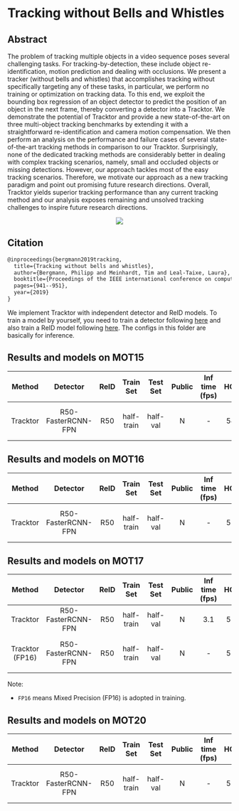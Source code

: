 # Tracking without Bells and Whistles

## Abstract

<!-- [ABSTRACT] -->

The problem of tracking multiple objects in a video sequence poses several challenging tasks. For tracking-by-detection, these include object re-identification, motion prediction and dealing with occlusions. We present a tracker (without bells and whistles) that accomplishes tracking without specifically targeting any of these tasks, in particular, we perform no training or optimization on tracking data. To this end, we exploit the bounding box regression of an object detector to predict the position of an object in the next frame, thereby converting a detector into a Tracktor. We demonstrate the potential of Tracktor and provide a new state-of-the-art on three multi-object tracking benchmarks by extending it with a straightforward re-identification and camera motion compensation. We then perform an analysis on the performance and failure cases of several state-of-the-art tracking methods in comparison to our Tracktor. Surprisingly, none of the dedicated tracking methods are considerably better in dealing with complex tracking scenarios, namely, small and occluded objects or missing detections. However, our approach tackles most of the easy tracking scenarios. Therefore, we motivate our approach as a new tracking paradigm and point out promising future research directions. Overall, Tracktor yields superior tracking performance than any current tracking method and our analysis exposes remaining and unsolved tracking challenges to inspire future research directions.

<!-- [IMAGE] -->

<div align="center">
  <img src="https://user-images.githubusercontent.com/34888372/142983507-fcf71ca3-82c2-4e36-9840-3115476ee23f.png"/>
</div>

## Citation

<!-- [ALGORITHM] -->

```latex
@inproceedings{bergmann2019tracking,
  title={Tracking without bells and whistles},
  author={Bergmann, Philipp and Meinhardt, Tim and Leal-Taixe, Laura},
  booktitle={Proceedings of the IEEE international conference on computer vision},
  pages={941--951},
  year={2019}
}
```

We implement Tracktor with independent detector and ReID models. To train a model by yourself, you need to train a detector following [here](../../det/) and also train a ReID model following [here](../../reid/).
The configs in this folder are basically for inference.

## Results and models on MOT15

|  Method  |      Detector      | ReID | Train Set  | Test Set | Public | Inf time (fps) | HOTA | MOTA | IDF1 |  FP  |  FN  | IDSw. |                                          Config                                          |                                                                                                                                                                                                                                                Download                                                                                                                                                                                                                                                |
| :------: | :----------------: | :--: | :--------: | :------: | :----: | :------------: | :--: | :--: | :--: | :--: | :--: | :---: | :--------------------------------------------------------------------------------------: | :----------------------------------------------------------------------------------------------------------------------------------------------------------------------------------------------------------------------------------------------------------------------------------------------------------------------------------------------------------------------------------------------------------------------------------------------------------------------------------------------------: |
| Tracktor | R50-FasterRCNN-FPN | R50  | half-train | half-val |   N    |       -        | 54.3 | 66.6 | 68.3 | 3052 | 3957 |  178  | [config](tracktor_faster-rcnn-resnet50-fpn_8x2bs-4e_mot15halftrain_test-mot15halfval.py) | [detector](https://download.openmmlab.com/mmtracking/mot/faster_rcnn/faster-rcnn_r50_fpn_4e_mot15-half_20210804_001040-ae733d0c.pth) \| [detector_log](https://download.openmmlab.com/mmtracking/mot/faster_rcnn/faster-rcnn_r50_fpn_4e_mot15-half_20210804_001040.log.json) \| [reid](https://download.openmmlab.com/mmtracking/mot/reid/reid_r50_6e_mot15_20210803_192157-65b5e2d7.pth) \| [reid_log](https://download.openmmlab.com/mmtracking/mot/reid/reid_r50_6e_mot15_20210803_192157.log.json) |

## Results and models on MOT16

|  Method  |      Detector      | ReID | Train Set  | Test Set | Public | Inf time (fps) | HOTA | MOTA | IDF1 |  FP  |  FN   | IDSw. |                                          Config                                          |                                                                                                                                                                                                                                                Download                                                                                                                                                                                                                                                |
| :------: | :----------------: | :--: | :--------: | :------: | :----: | :------------: | :--: | :--: | :--: | :--: | :---: | :---: | :--------------------------------------------------------------------------------------: | :----------------------------------------------------------------------------------------------------------------------------------------------------------------------------------------------------------------------------------------------------------------------------------------------------------------------------------------------------------------------------------------------------------------------------------------------------------------------------------------------------: |
| Tracktor | R50-FasterRCNN-FPN | R50  | half-train | half-val |   N    |       -        | 55.0 | 63.4 | 66.2 | 4179 | 14910 |  444  | [config](tracktor_faster-rcnn-resnet50-fpn_8x2bs-4e_mot16halftrain_test-mot16halfval.py) | [detector](https://download.openmmlab.com/mmtracking/mot/faster_rcnn/faster-rcnn_r50_fpn_4e_mot16-half_20210804_001054-73477869.pth) \| [detector_log](https://download.openmmlab.com/mmtracking/mot/faster_rcnn/faster-rcnn_r50_fpn_4e_mot16-half_20210804_001054.log.json) \| [reid](https://download.openmmlab.com/mmtracking/mot/reid/reid_r50_6e_mot16_20210803_204826-1b3e3cfd.pth) \| [reid_log](https://download.openmmlab.com/mmtracking/mot/reid/reid_r50_6e_mot16_20210803_204826.log.json) |

## Results and models on MOT17

|        Method        |      Detector      | ReID | Train Set  | Test Set | Public | Inf time (fps) | HOTA | MOTA | IDF1 |  FP   |  FN   | IDSw. |                                            Config                                            |                                                                                                                                                                                                                                                Download                                                                                                                                                                                                                                                |
| :------------------: | :----------------: | :--: | :--------: | :------: | :----: | :------------: | :--: | :--: | :--: | :---: | :---: | :---: | :------------------------------------------------------------------------------------------: | :----------------------------------------------------------------------------------------------------------------------------------------------------------------------------------------------------------------------------------------------------------------------------------------------------------------------------------------------------------------------------------------------------------------------------------------------------------------------------------------------------: |
|       Tracktor       | R50-FasterRCNN-FPN | R50  | half-train | half-val |   N    |      3.1       | 55.8 | 64.1 | 67.0 | 11109 | 45771 | 1227  |   [config](tracktor_faster-rcnn-resnet50-fpn_8x2bs-4e_mot17halftrain_test-mot17halfval.py)   |                                                                                                                                             [detector](https://download.openmmlab.com/mmtracking/mot/faster_rcnn/faster-rcnn_r50_fpn_4e_mot17-half-64ee2ed4.pth) [reid](https://download.openmmlab.com/mmtracking/mot/reid/reid_r50_6e_mot17-4bf6b63d.pth)                                                                                                                                             |
| Tracktor <br> (FP16) | R50-FasterRCNN-FPN | R50  | half-train | half-val |   N    |       -        | 55.5 | 64.7 | 66.7 | 10668 | 45279 | 1185  | [config](tracktor_faster-rcnn-resnet50-fpn_8x2bs-amp-4e_mot17halftrain_test-mot17halfval.py) | [detector](https://download.openmmlab.com/mmtracking/fp16/faster-rcnn_r50_fpn_fp16_4e_mot17-half_20210730_002436-f4ba7d61.pth) \| [detector_log](https://download.openmmlab.com/mmtracking/fp16/faster-rcnn_r50_fpn_fp16_4e_mot17-half_20210730_002436.log.json) \| [reid](https://download.openmmlab.com/mmtracking/fp16/reid_r50_fp16_8x32_6e_mot17_20210731_033055-4747ee95.pth) \| [reid_log](https://download.openmmlab.com/mmtracking/fp16/reid_r50_fp16_8x32_6e_mot17_20210731_033055.log.json) |

Note:

- `FP16` means Mixed Precision (FP16) is adopted in training.

## Results and models on MOT20

|  Method  |      Detector      | ReID | Train Set  | Test Set | Public | Inf time (fps) | HOTA | MOTA | IDF1 |  FP  |   FN   | IDSw. |                                          Config                                          |                                                                                                                                                                                                                                                Download                                                                                                                                                                                                                                                |
| :------: | :----------------: | :--: | :--------: | :------: | :----: | :------------: | :--: | :--: | :--: | :--: | :----: | :---: | :--------------------------------------------------------------------------------------: | :----------------------------------------------------------------------------------------------------------------------------------------------------------------------------------------------------------------------------------------------------------------------------------------------------------------------------------------------------------------------------------------------------------------------------------------------------------------------------------------------------: |
| Tracktor | R50-FasterRCNN-FPN | R50  | half-train | half-val |   N    |       -        | 52.4 | 70.9 | 64.1 | 5544 | 171729 | 1618  | [config](tracktor_faster-rcnn-resnet50-fpn_8x2bs-8e_mot20halftrain_test-mot20halfval.py) | [detector](https://download.openmmlab.com/mmtracking/mot/faster_rcnn/faster-rcnn_r50_fpn_8e_mot20-half_20210805_001244-2c323fd1.pth) \| [detector_log](https://download.openmmlab.com/mmtracking/mot/faster_rcnn/faster-rcnn_r50_fpn_8e_mot20-half_20210805_001244.log.json) \| [reid](https://download.openmmlab.com/mmtracking/mot/reid/reid_r50_6e_mot20_20210803_212426-c83b1c01.pth) \| [reid_log](https://download.openmmlab.com/mmtracking/mot/reid/reid_r50_6e_mot20_20210803_212426.log.json) |
